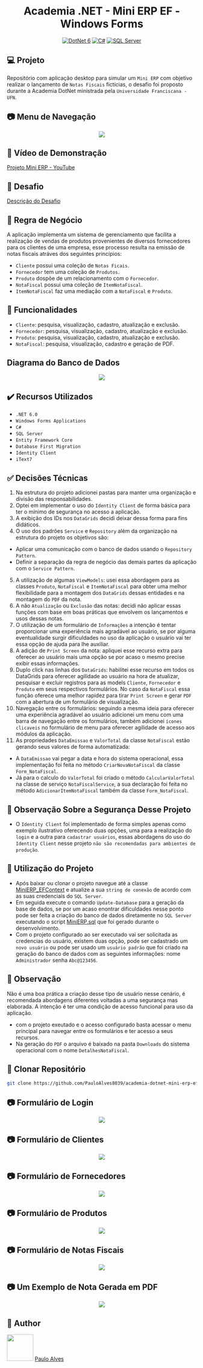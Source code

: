 <h1 align="center">Academia .NET - Mini ERP EF - Windows Forms</h1>

<p align="center">
  <a href="https://learn.microsoft.com/pt-br/dotnet/"><img alt="DotNet 6" src="https://img.shields.io/badge/.NET-5C2D91?logo=.net&logoColor=white&style=for-the-badge" /></a>
  <a href="https://learn.microsoft.com/pt-br/dotnet/csharp/programming-guide/"><img alt="C#" src="https://img.shields.io/badge/C%23-239120?logo=c-sharp&logoColor=white&style=for-the-badge" /></a>
  <a href="https://www.microsoft.com/pt-br/sql-server/sql-server-downloads"><img alt="SQL Server" src="https://img.shields.io/badge/Microsoft%20SQL%20Server-CC2927?style=for-the-badge&logo=microsoft%20sql%20server&logoColor=white" /></a>
</p>

## :computer: Projeto

Repositório com aplicação desktop para simular um `Mini ERP` com objetivo realizar o lançamento de `Notas Fiscais` fictícias, o desafio foi proposto durante a Academia DotNet ministrada pela `Universidade Franciscana - UFN`.

## :camera: Menu de Navegação

<p align="center"> <img src="https://github.com/PauloAlves8039/academia-dotnet-mini-erp-ef/blob/master/src/MiniERP.EF.App/Resources/images/screenshot2.PNG" /></p>

## :movie_camera: Vídeo de Demonstração

[Projeto Mini ERP - YouTube](https://www.youtube.com/watch?v=mnmmCrL1Ot0&t=55s)

## :page_facing_up: Desafio

[Descrição do Desafio](https://github.com/ricardofrohlich/academia_DotNet_5/blob/main/03-exercicios-e-desafios/13_MiniERP%20com%20Entity.txt)

## :blue_book: Regra de Negócio

A aplicação implementa um sistema de gerenciamento que facilita a realização de vendas de produtos provenientes de diversos fornecedores para os clientes de uma empresa, esse processo resulta na emissão de notas fiscais atráves dos seguintes princípios:

- `Cliente` possui uma coleção de `Notas Ficais`.
- `Fornecedor` tem uma coleção de `Produtos`.
- `Produto` dospõe de um relacionamento com o `Fornecedor`.
- `NotaFiscal` possui uma coleção de `ItemNotaFiscal`.
- `ItemNotaFiscal` faz uma mediação com a `NotaFiscal` e `Produto`.

## :hammer: Funcionalidades

- `Cliente`: pesquisa, visualização, cadastro, atualização e exclusão.
- `Fornecedor`: pesquisa, visualização, cadastro, atualização e exclusão.
- `Produto`: pesquisa, visualização, cadastro, atualização e exclusão.
- `NotaFiscal`: pesquisa, visualização, cadastro e geração de PDF.

## Diagrama do Banco de Dados

<p align="center"> <img src="https://github.com/PauloAlves8039/academia-dotnet-mini-erp-ef/blob/master/src/MiniERP.EF.App/Resources/images/Diagrama-MiniERP.PNG" /></p>

## ✔️ Recursos Utilizados

- ``.NET 6.0``
- ``Windows Forms Applications``
- ``C#``
- ``SQL Server``
- ``Entity Framework Core``
- ``Database First Migration``
- ``Identity Client``
- ``iText7``

## :white_check_mark: Decisões Técnicas

1. Na estrutura do projeto adicionei pastas para manter uma organização e divisão das responsabilidades.
2. Optei em implementar o uso do `Identity Client` de forma básica para ter o mínimo de segurança no acesso a aplicação.
3. A exibição dos IDs nos `DataGrids` decidi deixar dessa forma para fins didáticos.
4. O uso dos padrões `Service` e `Repository` além da organização na estrutura do projeto  os objetivos são:
- Aplicar uma comunicação com o banco de dados usando o `Repository Pattern`.
- Definir a separação da regra de negócio das demais partes da aplicação com o `Service Pattern`.
5. A utilização de algumas `ViewModels`: usei essa abordagem para as classes `Produto`, `NotaFiscal` e `ItemNotaFiscal` para obter uma melhor flexibilidade para a montagem dos `DataGrids` dessas entidades e na montagem do `PDF` da nota.
6. A não `Atualização` ou `Exclusão` das notas: decidi não aplicar essas funções com base em boas práticas que envolvem os lançamentos e usos dessas notas.
7. O utilização de um formulário de `Informações` a intenção é tentar proporcionar uma experiência mais agradável ao usuário, se por alguma eventualidade surgir dificuldades no uso da aplicação o usuário vai ter essa opção de ajuda para lhe auxiliar.
8. A adição de `Print Screen` da nota: apliquei esse recurso extra para oferecer ao usuário mais uma opção se por acaso o mesmo precise exibir essas informações.
9. Duplo click nas linhas dos `DataGrids`: habilitei esse recurso em todos os DataGrids para oferecer agilidade ao usuário na hora de atualizar, pesquisar e excluir registros para as models `Cliente`, `Fornecedor` e `Produto` em seus respectivos formulários. No caso da `NotaFiscal` essa função oferece uma melhor rapidez para tirar `Print Screen` e gerar `PDF` com a abertura de um formulário de visualização.
10. Navegação entre os formulários: seguindo a mesma ideia para oferecer uma experiência agradável ao usuário adicionei um menu com uma barra de navegação entre os formulários, também adicionei `ícones clicaveis` no formulário de menu para oferecer agilidade de acesso aos módulos da aplicação.
11. As propriedades `DataEmissao` e `ValorTotal` da classe `NotaFiscal` estão gerando seus valores de forma automatizada:
- A `DataEmissao` vai pegar a data e hora do sistema operacional, essa implementação foi feita no método `CriarNovaNotaFiscal` da classe `Form_NotaFiscal`.
- Já para o calculo do `ValorTotal` foi criado o método `CalcularValorTotal` na classe de serviço `NotaFiscalService`, a sua declaração foi feita no método `AdicionarItemNotaFiscal` também da classe `Form_NotaFiscal`.

## :eyes: Observação Sobre a Segurança Desse Projeto

- O `Identity Client` foi implementado de forma simples apenas como exemplo ilustrativo oferecendo duas opções, uma para a realização do `login` e a outra para `cadastrar usuários`, essas abordagens do uso do `Identity Client` nesse projeto `não são recomendadas para ambientes de produção`.

## :wrench: Utilização do Projeto

- Após baixar ou clonar o projeto navegue até a classe [MiniERP_EFContext](https://github.com/PauloAlves8039/academia-dotnet-mini-erp-ef/blob/master/src/MiniERP.EF.App/Data/MiniERP_EFContext.cs) e atualize a sua `string de conexão` de acordo com as suas credenciais do `SQL Server`.
- Em seguida execute o comando `Update-Database` para a geração da base de dados, se por um acaso enontrar dificuldades nesse ponto pode ser feita a criação do banco de dados diretamente no `SQL Server` executando o script [MiniERP.sql](https://github.com/PauloAlves8039/academia-dotnet-mini-erp-ef/blob/master/src/MiniERP.EF.App/Data/MiniERP.sql) que foi gerado durante o desenvolvimento.
- Com o projeto configurado ao ser executado vai ser solicitada as credencias do usuário, existem duas opção, pode ser cadastrado um `novo usuário` ou pode ser usado um `usuário padrão` que foi criado na geração do banco de dados com as seguintes informações: nome `Administrador` senha `Abc@123456`.
## :eyes: Observação 

Não é uma boa prática a criação desse tipo de usuário nesse cenário, é recomendada abordagens diferentes voltadas a uma segurança mas elaborada. A intenção é ter uma condição de acesso funcional para uso da aplicação.

- com o projeto exeutado e o acesso configurado basta acessar o menu principal para navegar entre os formulários e ter acesso a seus recursos.
- Na geração do `PDF` o arquivo é baixado na pasta `Downloads` do sistema operacional com o nome `DetalhesNotaFiscal`.
 
## :floppy_disk: Clonar Repositório

```bash
git clone https://github.com/PauloAlves8039/academia-dotnet-mini-erp-ef.git
```

## :camera: Formulário de Login

<p align="center"> <img src="https://github.com/PauloAlves8039/academia-dotnet-mini-erp-ef/blob/master/src/MiniERP.EF.App/Resources/images/screenshot1.PNG" /></p>

## :camera: Formulário de Clientes

<p align="center"> <img src="https://github.com/PauloAlves8039/academia-dotnet-mini-erp-ef/blob/master/src/MiniERP.EF.App/Resources/images/screenshot3.PNG" /></p>

## :camera: Formulário de Fornecedores

<p align="center"> <img src="https://github.com/PauloAlves8039/academia-dotnet-mini-erp-ef/blob/master/src/MiniERP.EF.App/Resources/images/screenshot4.PNG" /></p>

## :camera: Formulário de Produtos

<p align="center"> <img src="https://github.com/PauloAlves8039/academia-dotnet-mini-erp-ef/blob/master/src/MiniERP.EF.App/Resources/images/screenshot5.PNG" /></p>

## :camera: Formulário de Notas Fiscais

<p align="center"> <img src="https://github.com/PauloAlves8039/academia-dotnet-mini-erp-ef/blob/master/src/MiniERP.EF.App/Resources/images/screenshot6.PNG" /></p>

## :camera: Um Exemplo de Nota Gerada em PDF

<p align="center"> <img src="https://github.com/PauloAlves8039/academia-dotnet-mini-erp-ef/blob/master/src/MiniERP.EF.App/Resources/images/exemplo-nota.PNG" /></p>

## :boy: Author

<a href="https://github.com/PauloAlves8039"><img src="https://avatars.githubusercontent.com/u/57012714?v=4" width=70></a>
[Paulo Alves](https://github.com/PauloAlves8039)

